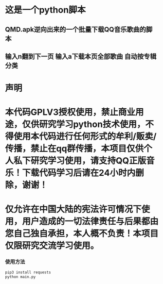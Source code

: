 # 这是一个python脚本
## QMD.apk逆向出来的一个批量下载QQ音乐歌曲的脚本
## 输入n翻到下一页 输入a下载本页全部歌曲 自动按专辑分类

# 声明
# 本代码GPLV3授权使用，禁止商业用途，仅供研究学习python技术使用，不得使用本代码进行任何形式的牟利/贩卖/传播，禁止在qq群传播，本项目仅供个人私下研究学习使用，请支持QQ正版音乐！下载代码学习后请在24小时内删除，谢谢！
# 仅允许在中国大陆的宪法许可情况下使用，用户造成的一切法律责任与后果都由您自己独自承担，本人概不负责！本项目仅限研究交流学习使用。
### 使用方法
```python
pip3 install requests
python main.py
```